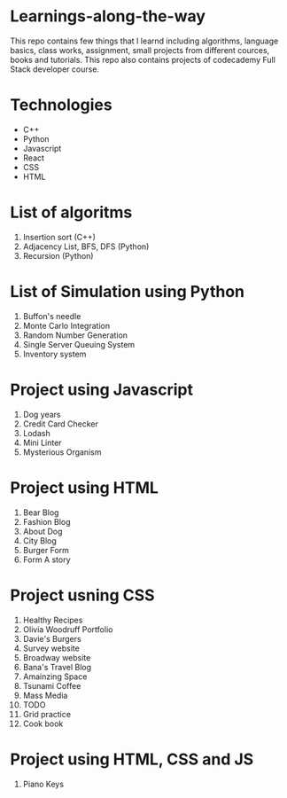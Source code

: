 # Learnings-along-the-way
This repo contains few things that I learnd including algorithms, language basics, class works, assignment, small projects from different cources, books and tutorials. This repo also contains projects of codecademy Full Stack developer course.

# Technologies
* C++
* Python
* Javascript
* React 
* CSS
* HTML

# List of algoritms
1. Insertion sort (C++)
2. Adjacency List, BFS, DFS (Python) 
3. Recursion (Python)

# List of Simulation using Python
1. Buffon's needle
2. Monte Carlo Integration 
3. Random Number Generation
4. Single Server Queuing System
5. Inventory system

# Project using Javascript 
1. Dog years
2. Credit Card Checker
3. Lodash
4. Mini Linter
5. Mysterious Organism

# Project using HTML
1. Bear Blog
2. Fashion Blog
3. About Dog
4. City Blog
5. Burger Form
6. Form A story

# Project usning CSS
1. Healthy Recipes
2. Olivia Woodruff Portfolio
3. Davie's Burgers
4. Survey website
5. Broadway website
6. Bana's Travel Blog
7. Amainzing Space
8. Tsunami Coffee
9. Mass Media
10. TODO
11. Grid practice
12. Cook book
 
# Project using HTML, CSS and JS
1. Piano Keys
